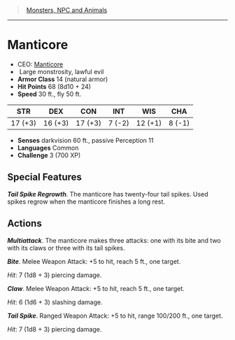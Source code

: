 ﻿---
!MonsterItem
Family: MonsterVO
Type: monstrosity
Size: Large
Alignment: lawful evil
ArmorClass: 14 (natural armor)
HitPoints: 68 (8d10 + 24)
Speed: 30 ft., fly 50 ft.
Strength: 17 (+3)
Dexterity: 16 (+3)
Constitution: 17 (+3)
Intelligence: ' 7 (-2)'
Wisdom: 12 (+1)
Charisma: ' 8 (-1)'
Senses: darkvision 60 ft., passive Perception 11
Languages: Common
Challenge: 3 (700 XP)
Id: monsters_vo.md#manticore
ParentLink: monsters_vo.md#monsters-npc-and-animals
Name: Manticore
ParentName: Monsters, NPC and Animals
NameLevel: 1
AltName: '[Manticore](hd_monsters_manticore.md)'
Attributes:
  Name: Manticore
  Markdown: >+
    # <!--Name-->Manticore<!--/Name-->


    - CEO: <!--AltName-->[Manticore](hd_monsters_manticore.md)<!--/AltName-->

    -  <!--Size-->Large<!--/Size--> <!--Type-->monstrosity<!--/Type-->, <!--Alignment-->lawful evil<!--/Alignment-->

    - **Armor Class** <!--ArmorClass-->14 (natural armor)<!--/ArmorClass-->

    - **Hit Points** <!--HitPoints-->68 (8d10 + 24)<!--/HitPoints-->

    - **Speed** <!--Speed-->30 ft., fly 50 ft.<!--/Speed-->


    |STR|DEX|CON|INT|WIS|CHA|

    |---|---|---|---|---|---|

    |<!--Strength-->17 (+3)<!--/Strength-->|<!--Dexterity-->16 (+3)<!--/Dexterity-->|<!--Constitution-->17 (+3)<!--/Constitution-->|<!--Intelligence--> 7 (-2)<!--/Intelligence-->|<!--Wisdom-->12 (+1)<!--/Wisdom-->|<!--Charisma--> 8 (-1)<!--/Charisma-->|


    - **Senses** <!--Senses-->darkvision 60 ft., passive Perception 11<!--/Senses-->

    - **Languages** <!--Languages-->Common<!--/Languages-->

    - **Challenge** <!--Challenge-->3 (700 XP)<!--/Challenge-->


    ## Special Features


    **_Tail Spike Regrowth_**. The manticore has twenty-four tail spikes. Used spikes regrow when the manticore finishes a long rest.


    ## Actions


    **_Multiattack_**. The manticore makes three attacks: one with its bite and two with its claws or three with its tail spikes.


    **_Bite_**. Melee Weapon Attack: +5 to hit, reach 5 ft., one target.


    _Hit_: 7 (1d8 + 3) piercing damage.


    **_Claw_**. Melee Weapon Attack: +5 to hit, reach 5 ft., one target.


    _Hit_: 6 (1d6 + 3) slashing damage.


    **_Tail Spike_**. Ranged Weapon Attack: +5 to hit, range 100/200 ft., one target.


    _Hit_: 7 (1d8 + 3) piercing damage.

  AltName: '[Manticore](hd_monsters_manticore.md)'
  Size: Large
  Type: monstrosity
  Alignment: lawful evil
  ArmorClass: 14 (natural armor)
  HitPoints: 68 (8d10 + 24)
  Speed: 30 ft., fly 50 ft.
  Strength: 17 (+3)
  Dexterity: 16 (+3)
  Constitution: 17 (+3)
  Intelligence: ' 7 (-2)'
  Wisdom: 12 (+1)
  Charisma: ' 8 (-1)'
  Senses: darkvision 60 ft., passive Perception 11
  Languages: Common
  Challenge: 3 (700 XP)
AttributesDictionary: >+
  Name: Manticore

  Markdown: >+

    # <!--Name-->Manticore<!--/Name-->





    - CEO: <!--AltName-->[Manticore](hd_monsters_manticore.md)<!--/AltName-->



    -  <!--Size-->Large<!--/Size--> <!--Type-->monstrosity<!--/Type-->, <!--Alignment-->lawful evil<!--/Alignment-->



    - **Armor Class** <!--ArmorClass-->14 (natural armor)<!--/ArmorClass-->



    - **Hit Points** <!--HitPoints-->68 (8d10 + 24)<!--/HitPoints-->



    - **Speed** <!--Speed-->30 ft., fly 50 ft.<!--/Speed-->





    |STR|DEX|CON|INT|WIS|CHA|



    |---|---|---|---|---|---|



    |<!--Strength-->17 (+3)<!--/Strength-->|<!--Dexterity-->16 (+3)<!--/Dexterity-->|<!--Constitution-->17 (+3)<!--/Constitution-->|<!--Intelligence--> 7 (-2)<!--/Intelligence-->|<!--Wisdom-->12 (+1)<!--/Wisdom-->|<!--Charisma--> 8 (-1)<!--/Charisma-->|





    - **Senses** <!--Senses-->darkvision 60 ft., passive Perception 11<!--/Senses-->



    - **Languages** <!--Languages-->Common<!--/Languages-->



    - **Challenge** <!--Challenge-->3 (700 XP)<!--/Challenge-->





    ## Special Features





    **_Tail Spike Regrowth_**. The manticore has twenty-four tail spikes. Used spikes regrow when the manticore finishes a long rest.





    ## Actions





    **_Multiattack_**. The manticore makes three attacks: one with its bite and two with its claws or three with its tail spikes.





    **_Bite_**. Melee Weapon Attack: +5 to hit, reach 5 ft., one target.





    _Hit_: 7 (1d8 + 3) piercing damage.





    **_Claw_**. Melee Weapon Attack: +5 to hit, reach 5 ft., one target.





    _Hit_: 6 (1d6 + 3) slashing damage.





    **_Tail Spike_**. Ranged Weapon Attack: +5 to hit, range 100/200 ft., one target.





    _Hit_: 7 (1d8 + 3) piercing damage.



  AltName: '[Manticore](hd_monsters_manticore.md)'

  Size: Large

  Type: monstrosity

  Alignment: lawful evil

  ArmorClass: 14 (natural armor)

  HitPoints: 68 (8d10 + 24)

  Speed: 30 ft., fly 50 ft.

  Strength: 17 (+3)

  Dexterity: 16 (+3)

  Constitution: 17 (+3)

  Intelligence: ' 7 (-2)'

  Wisdom: 12 (+1)

  Charisma: ' 8 (-1)'

  Senses: darkvision 60 ft., passive Perception 11

  Languages: Common

  Challenge: 3 (700 XP)

---
> [Monsters, NPC and Animals](srd_monsters.md)

---

# Manticore

- CEO: [Manticore](hd_monsters_manticore.md)
-  Large monstrosity, lawful evil
- **Armor Class** 14 (natural armor)
- **Hit Points** 68 (8d10 + 24)
- **Speed** 30 ft., fly 50 ft.

|STR|DEX|CON|INT|WIS|CHA|
|---|---|---|---|---|---|
|17 (+3)|16 (+3)|17 (+3)| 7 (-2)|12 (+1)| 8 (-1)|

- **Senses** darkvision 60 ft., passive Perception 11
- **Languages** Common
- **Challenge** 3 (700 XP)

## Special Features

**_Tail Spike Regrowth_**. The manticore has twenty-four tail spikes. Used spikes regrow when the manticore finishes a long rest.

## Actions

**_Multiattack_**. The manticore makes three attacks: one with its bite and two with its claws or three with its tail spikes.

**_Bite_**. Melee Weapon Attack: +5 to hit, reach 5 ft., one target.

_Hit_: 7 (1d8 + 3) piercing damage.

**_Claw_**. Melee Weapon Attack: +5 to hit, reach 5 ft., one target.

_Hit_: 6 (1d6 + 3) slashing damage.

**_Tail Spike_**. Ranged Weapon Attack: +5 to hit, range 100/200 ft., one target.

_Hit_: 7 (1d8 + 3) piercing damage.

